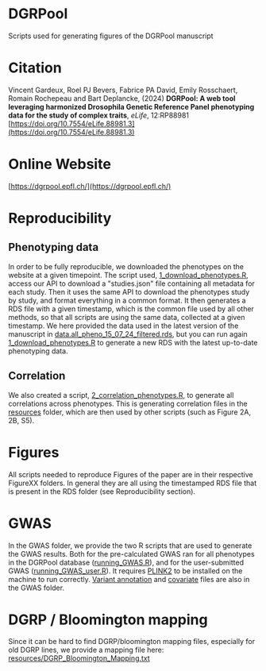 # DGRPool
Scripts used for generating figures of the DGRPool manuscript

# Citation
Vincent Gardeux, Roel PJ Bevers, Fabrice PA David, Emily Rosschaert, Romain Rochepeau and Bart Deplancke, (2024) **DGRPool: A web tool leveraging harmonized Drosophila Genetic Reference Panel phenotyping data for the study of complex traits**, *eLife*, 12:RP88981
[https://doi.org/10.7554/eLife.88981.3](https://doi.org/10.7554/eLife.88981.3)

# Online Website
[https://dgrpool.epfl.ch/](https://dgrpool.epfl.ch/)

# Reproducibility
## Phenotyping data
In order to be fully reproducible, we downloaded the phenotypes on the website at a given timepoint. The script used, [1_download_phenotypes.R](1_download_phenotypes.R), access our API to download a "studies.json" file containing all metadata for each study. Then it uses the same API to download the phenotypes study by study, and format everything in a common format.
It then generates a RDS file with a given timestamp, which is the common file used by all other methods, so that all scripts are using the same data, collected at a given timestamp. We here provided the data used in the latest version of the manuscript in [data.all_pheno_15_07_24_filtered.rds](RDS/data.all_pheno_15_07_24_filtered.rds), but you can run again [1_download_phenotypes.R](1_download_phenotypes.R) to generate a new RDS with the latest up-to-date phenotyping data.

## Correlation
We also created a script, [2_correlation_phenotypes.R](2_correlation_phenotypes.R), to generate all correlations across phenotypes. This is generating correlation files in the [resources](resources) folder, which are then used by other scripts (such as Figure 2A, 2B, S5).

# Figures
All scripts needed to reproduce Figures of the paper are in their respective FigureXX folders. In general they are all using the timestamped RDS file that is present in the RDS folder (see Reproducibility section).

# GWAS
In the GWAS folder, we provide the two R scripts that are used to generate the GWAS results. Both for the pre-calculated GWAS ran for all phenotypes in the DGRPool database ([running_GWAS.R](GWAS/running_GWAS.R)), and for the user-submitted GWAS ([running_GWAS_user.R](GWAS/running_GWAS_user.R)). It requires [PLINK2](https://www.cog-genomics.org/plink/2.0/) to be installed on the machine to run correctly.
[Variant annotation](GWAS/dgrp.fb557.annot.txt.gz) and [covariate](GWAS/dgrp.cov.tsv) files are also in the GWAS folder.

# DGRP / Bloomington mapping
Since it can be hard to find DGRP/bloomington mapping files, especially for old DGRP lines, we provide a mapping file here: [resources/DGRP_Bloomington_Mapping.txt](resources/DGRP_Bloomington_Mapping.txt)


